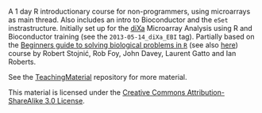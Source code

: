 A 1 day R introductionary course for non-programmers, using microarrays as main thread. Also includes an intro to Bioconductor and the `eSet` instrastructure. Initially set up for the [diXa](http://www.dixa-fp7.eu/dixa-training/dixa-training-agenda/dixa-microarray-training) Microarray Analysis using R and Bioconductor training (see the `2013-05-14_diXa_EBI` tag). Partially based on the [Beginners guide to solving biological problems in `R`](http://www.training.cam.ac.uk/gsls/course/gsls-rintro) (see also [here](http://logic.sysbiol.cam.ac.uk/teaching/Rcourse/)) course by Robert Stojnić, Rob Foy, John Davey, Laurent Gatto and Ian Roberts.

See the [TeachingMaterial](https://github.com/lgatto/TeachingMaterial) repository for more material.

This material is licensed under the 
[Creative Commons Attribution-ShareAlike 3.0 License](http://creativecommons.org/licenses/by-sa/3.0/). 
